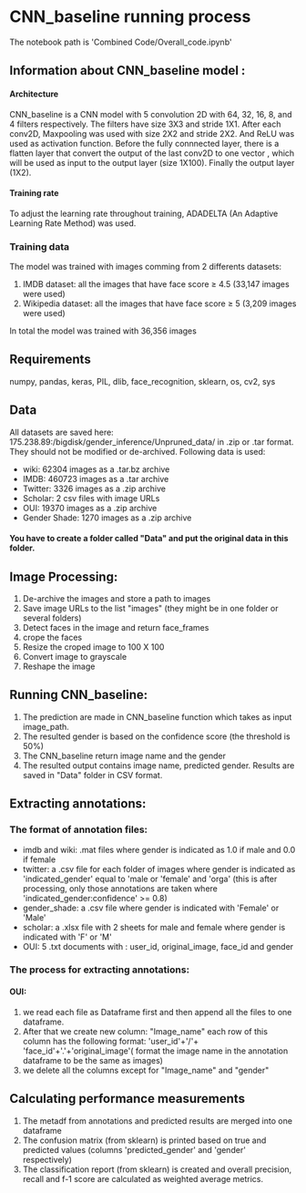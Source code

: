 # CNN_baseline running process
The notebook path is 'Combined Code/Overall_code.ipynb'
## Information about CNN_baseline model :
#### Architecture
CNN_baseline is a CNN model with 5 convolution 2D with 64, 32, 16, 8, and 4 filters respectively. The filters have size 3X3 and stride 1X1. After each conv2D, Maxpooling was used with size 2X2 and stride 2X2. And ReLU was used as activation function.
Before the fully connnected layer, there is a flatten layer that convert the output of the last conv2D to one vector , which will be used as input to the output layer (size 1X100). Finally the output layer (1X2).
#### Training rate
To adjust the learning rate throughout training, ADADELTA (An Adaptive Learning Rate Method) was used.
### Training data
The model was trained with images comming from 2 differents datasets:
1. IMDB dataset: all the images that have face score ≥ 4.5 (33,147 images were used)
2. Wikipedia  dataset: all the images that have face score ≥ 5 (3,209 images were used)


In total the model was trained with 36,356 images
## Requirements

numpy,  pandas, keras, PIL, dlib, face_recognition, sklearn, os, cv2, sys

## Data

All datasets are saved here: 175.238.89:/bigdisk/gender_inference/Unpruned_data/ in .zip or .tar format. They should not be modified or de-archived. Following data is used:

* wiki: 62304 images as a .tar.bz archive
* IMDB: 460723 images as a .tar archive
* Twitter: 3326 images as a .zip archive
* Scholar: 2 csv files with image URLs
* OUI: 19370 images as a .zip archive
* Gender Shade: 1270 images as a .zip archive

#### You have to create a folder called "Data" and put the original data in this folder.

## Image Processing:
1. De-archive the images and store a path to images 
2. Save image URLs to the list "images" (they might be in one folder or several folders)
3. Detect faces in the image and return face_frames
4. crope the faces
5. Resize the croped image to 100 X 100
6. Convert image to grayscale
7. Reshape the image
## Running CNN_baseline:
1. The prediction are made in CNN_baseline function which takes as input image_path.
2. The resulted gender is based on the confidence score (the threshold is 50%)
3. The CNN_baseline return image name and the gender
4. The resulted output contains image name, predicted gender. Results are saved in "Data" folder in CSV format.
## Extracting annotations:

### The format of annotation files:

* imdb and wiki: .mat files where gender is indicated as 1.0 if male and 0.0 if female
* twitter: a .csv file for each folder of images where gender is indicated as 'indicated_gender' equal to 'male or 'female' and 'orga' (this is after processing, only those annotations are taken where 'indicated_gender:confidence' >= 0.8)
* gender_shade: a .csv file where gender is indicated with 'Female' or 'Male'
* scholar: a .xlsx file with 2 sheets for male and female where gender is indicated with 'F' or 'M'
* OUI: 5 .txt documents with :  user_id, original_image, face_id and gender 

### The process for extracting annotations:
####  OUI: 
1. we read each file as Dataframe first and then append all the files to one dataframe. 
2. After that we create new column: "Image_name" each row of this column has the following format: 'user_id'+'/'+ 'face_id'+'.'+'original_image'( format the image name in the annotation dataframe to be the same as images)
3. we delete all the columns except for "Image_name" and "gender"

## Calculating performance measurements

1. The metadf from annotations and predicted results are merged into one dataframe
2. The confusion matrix (from sklearn) is printed based on true and predicted values (columns 'predicted_gender' and 'gender' respectively)
3. The classification report (from sklearn) is created and overall precision, recall and f-1 score are calculated as weighted average metrics.
